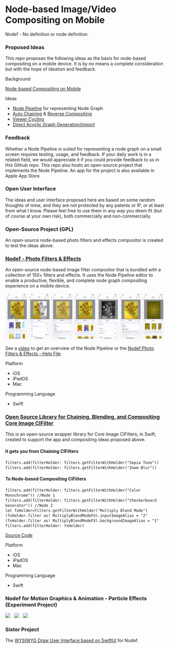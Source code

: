 # Node-based Image/Video Compositing on Mobile 
 
Nodef - No definition or node definition.

### Proposed Ideas
 
This repo proposes the following ideas as the basis for node-based compositing on a mobile device. It is by no means a complete consideration but with the hope of ideation and feedback.

Background

[Node-based Compositing on Mobile](documentation/NodeBasedCompositingOnMobile.md)

Ideas

* [Node Pipeline](documentation/NodePipeline.md) for representing Node Graph
* [Auto Chaining](documentation/AutoChaining.md) & [Reverse Compositing](documentation/ReverseCompositing.md)
* [Viewer Cycling](documentation/ViewerCycling.md)
* [Direct Acyclic Graph Generation/Import](documentation/DirectedAcyclicGraphGeneration.md)

### Feedback
 
Whether a Node Pipeline is suited for representing a node graph on a small screen requires testing, usage, and feedback. If your daily work is in a related field, we would appreciate it if you could provide feedback to us in this Github repo. This repo also hosts an open-source project that implements the Node Pipeline. An app for the project is also available in Apple App Store.

### Open User Interface

The ideas and user interface proposed here are based on some random thoughts of mine, and they are not protected by any patents or IP, or at least from what I know. Please feel free to use them in any way you deem fit (but of course at your own risk), both commercially and non-commercially.

### Open-Source Project (GPL)

An open-source node-based photo filters and effects compositor is created to test the ideas above.

### [Nodef - Photo Filters & Effects](PhotoFiltersAndEffects.md) 

An open-source node-based image filter compositor that is bundled with a collection of 150+ filters and effects. It uses the Node Pipeline editor to enable a productive, flexible, and complete node graph compositing experience on a mobile device.

![Photo Filters & Effects](https://github.com/Misfits-Rebels-Outcasts/Nodef/blob/main/documentation/photofilterseffects.png?raw=true)

See a [video](https://www.youtube.com/watch?v=dlnh_09_rvA) to get an overview of the Node Pipeline or the [Nodef Photo Filters & Effects - Help File](documentation/PhotoFiltersHelp.md).

Platform
* iOS
* iPadOS
* Mac

Programming Language
* Swift

### [Open Source Library for Chaining, Blending, and Compositing Core Image CIFilter](documentation/ChainingBlendingCompositingCoreImageCIFilters.md) 

This is an open-source wrapper library for Core Image CIFilters, in Swift, created to support the app and compositing ideas proposed above. 

#### It gets you from Chaining CIFilters

    filters.add(filterHolder: filters.getFilterWithHolder("Sepia Tone"))
    filters.add(filterHolder: filters.getFilterWithHolder("Zoom Blur"))

#### To Node-based Compositing CIFilters

    filters.add(filterHolder: filters.getFilterWithHolder("Color Monochrome")) //Node 1
    filters.add(filterHolder: filters.getFilterWithHolder("Checkerboard Generator")) //Node 2
    let fxHolder=filters.getFilterWithHolder("Multiply Blend Mode")
    (fxHolder.filter as! MultiplyBlendModeFX).inputImageAlias = "2"
    (fxHolder.filter as! MultiplyBlendModeFX).backgroundImageAlias = "1"
    filters.add(filterHolder: fxHolder)

[Source Code](https://github.com/Misfits-Rebels-Outcasts/Nodef/tree/main/code/Nodef%20Filters%20Library)

Platform
* iOS
* iPadOS
* Mac

Programming Language
* Swift


### Nodef for Motion Graphics & Animation - Particle Effects (Experiment Project)
<span>
<img src="https://user-images.githubusercontent.com/47021297/188427475-fc604438-7642-4774-a9ba-eed4bb033717.JPG" width="150" >
&nbsp;
<img src="https://user-images.githubusercontent.com/47021297/188427485-979910ea-19b7-46db-8813-922ca9f3a11f.JPG" width="150" >
&nbsp;
<img src="https://user-images.githubusercontent.com/47021297/188428523-795af800-4638-43e3-8003-ce793c6ff119.JPG" width="150" >
</span>

### Sister Project

The [WYSIWYG Draw User Interface based on SwiftUI](https://github.com/Misfits-Rebels-Outcasts/SwiftUI-WYSIWYG-Draw) for Nodef.

